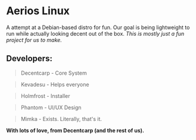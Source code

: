 # Aerios Linux

A attempt at a Debian-based distro for fun. Our goal is being lightweight to run while actually looking decent out of the box.
*This is mostly just a fun project for us to make.*

## Developers:

> Decentcarp - Core System 

> Kevadesu - Helps everyone 

> Holmfrost - Installer 

> Phantom - UI/UX Design

> Mimka - Exists. Literally, that's it.

**With lots of love, from Decentcarp (and the rest of us).**
